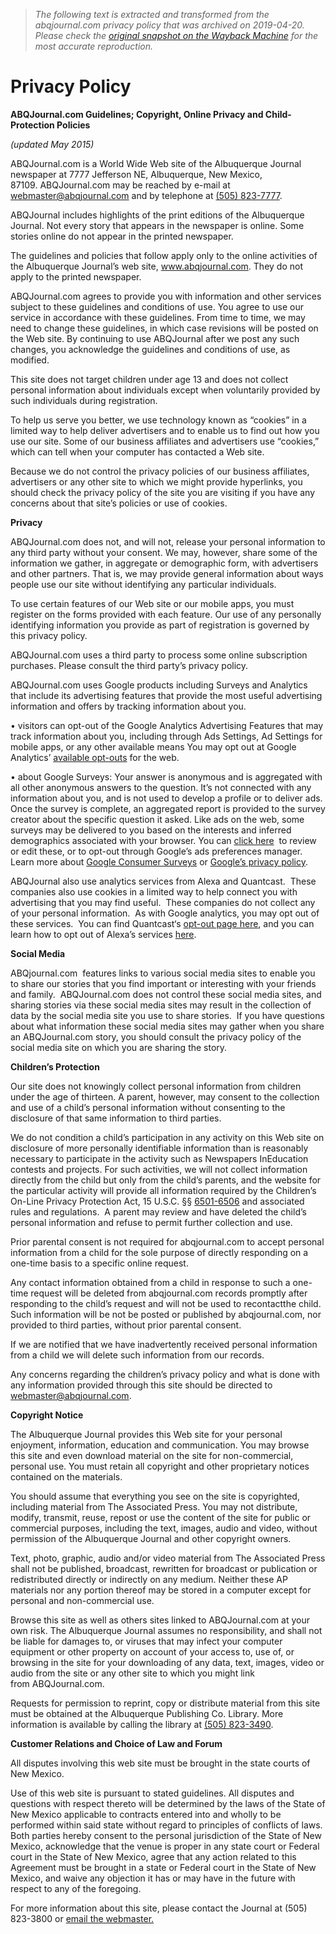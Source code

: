 > *The following text is extracted and transformed from the abqjournal.com privacy policy that was archived on 2019-04-20. Please check the [original snapshot on the Wayback Machine](https://web.archive.org/web/20190420074213id_/https%3A//www.abqjournal.com/privacy) for the most accurate reproduction.*

# Privacy Policy

**ABQJournal.com Guidelines; Copyright, Online Privacy and Child-Protection Policies**

_(updated May 2015)_

ABQJournal.com is a World Wide Web site of the Albuquerque Journal newspaper at 7777 Jefferson NE, Albuquerque, New Mexico, 87109. ABQJournal.com may be reached by e-mail at [webmaster@abqjournal.com](mailto:webmaster@abqjournal.com) and by telephone at [(505) 823-7777](tel:%28505%29%20823-7777).

ABQJournal includes highlights of the print editions of the Albuquerque Journal. Not every story that appears in the newspaper is online. Some stories online do not appear in the printed newspaper.

The guidelines and policies that follow apply only to the online activities of the Albuquerque Journal’s web site, www.abqjournal.com. They do not apply to the printed newspaper.

ABQJournal.com agrees to provide you with information and other services subject to these guidelines and conditions of use. You agree to use our service in accordance with these guidelines. From time to time, we may need to change these guidelines, in which case revisions will be posted on the Web site. By continuing to use ABQJournal after we post any such changes, you acknowledge the guidelines and conditions of use, as modified.

This site does not target children under age 13 and does not collect personal information about individuals except when voluntarily provided by such individuals during registration.

To help us serve you better, we use technology known as “cookies” in a limited way to help deliver advertisers and to enable us to find out how you use our site. Some of our business affiliates and advertisers use “cookies,” which can tell when your computer has contacted a Web site.  

Because we do not control the privacy policies of our business affiliates, advertisers or any other site to which we might provide hyperlinks, you should check the privacy policy of the site you are visiting if you have any concerns about that site’s policies or use of cookies.

**Privacy**

ABQJournal.com does not, and will not, release your personal information to any third party without your consent. We may, however, share some of the information we gather, in aggregate or demographic form, with advertisers and other partners. That is, we may provide general information about ways people use our site without identifying any particular individuals.

To use certain features of our Web site or our mobile apps, you must register on the forms provided with each feature. Our use of any personally identifying information you provide as part of registration is governed by this privacy policy.

ABQJournal.com uses a third party to process some online subscription purchases. Please consult the third party’s privacy policy.

ABQJournal.com uses Google products including Surveys and Analytics that include its advertising features that provide the most useful advertising information and offers by tracking information about you.

• visitors can opt-out of the Google Analytics Advertising Features that may track information about you, including through Ads Settings, Ad Settings for mobile apps, or any other available means You may opt out at Google Analytics’ [available opt-outs](https://tools.google.com/dlpage/gaoptout/) for the web.

• about Google Surveys: Your answer is anonymous and is aggregated with all other anonymous answers to the question. It’s not connected with any information about you, and is not used to develop a profile or to deliver ads. Once the survey is complete, an aggregated report is provided to the survey creator about the specific question it asked. Like ads on the web, some surveys may be delivered to you based on the interests and inferred demographics associated with your browser. You can [click here](http://google.com/ads/preferences)  to review or edit these, or to opt-out through Google’s ads preferences manager. Learn more about [Google Consumer Surveys](http://support.google.com/consumersurveys/bin/answer.py?hl=en&answer=2530825&topic=2476647) or [Google’s privacy policy](http://www.google.com/policies/privacy/).

ABQJournal also use analytics services from Alexa and Quantcast.  These companies also use cookies in a limited way to help connect you with advertising that you may find useful.  These companies do not collect any of your personal information.  As with Google analytics, you may opt out of these services.  You can find Quantcast‘s [opt-out page here](https://www.quantcast.com/company/opt-out), and you can learn how to opt out of Alexa’s services [here](http://www.alexa.com/settings/optout).

**Social Media**

ABQjournal.com  features links to various social media sites to enable you to share our stories that you find important or interesting with your friends and family.  ABQJournal.com does not control these social media sites, and sharing stories via these social media sites may result in the collection of data by the social media site you use to share stories.  If you have questions about what information these social media sites may gather when you share an ABQJournal.com story, you should consult the privacy policy of the social media site on which you are sharing the story.

**Children’s Protection**

Our site does not knowingly collect personal information from children under the age of thirteen. A parent, however, may consent to the collection and use of a child’s personal information without consenting to the disclosure of that same information to third parties.

We do not condition a child’s participation in any activity on this Web site on disclosure of more personally identifiable information than is reasonably necessary to participate in the activity such as Newspapers InEducation contests and projects. For such activities, we will not collect information directly from the child but only from the child’s parents, and the website for the particular activity will provide all information required by the Children’s On-Line Privacy Protection Act, 15 U.S.C. §§ [6501-6506](tel:6501-6506) and associated rules and regulations.  A parent may review and have deleted the child’s personal information and refuse to permit further collection and use.

Prior parental consent is not required for abqjournal.com to accept personal information from a child for the sole purpose of directly responding on a one-time basis to a specific online request.

Any contact information obtained from a child in response to such a one-time request will be deleted from abqjournal.com records promptly after responding to the child’s request and will not be used to recontactthe child. Such information will be not be posted or published by abqjournal.com, nor provided to third parties, without prior parental consent.

If we are notified that we have inadvertently received personal information from a child we will delete such information from our records.

Any concerns regarding the children’s privacy policy and what is done with any information provided through this site should be directed to [webmaster@abqjournal.com](mailto:webmaster@abqjournal.com).

**Copyright Notice**

The Albuquerque Journal provides this Web site for your personal enjoyment, information, education and communication. You may browse this site and even download material on the site for non-commercial, personal use. You must retain all copyright and other proprietary notices contained on the materials.

You should assume that everything you see on the site is copyrighted, including material from The Associated Press. You may not distribute, modify, transmit, reuse, repost or use the content of the site for public or commercial purposes, including the text, images, audio and video, without permission of the Albuquerque Journal and other copyright owners.

Text, photo, graphic, audio and/or video material from The Associated Press shall not be published, broadcast, rewritten for broadcast or publication or redistributed directly or indirectly on any medium. Neither these AP materials nor any portion thereof may be stored in a computer except for personal and non-commercial use.

Browse this site as well as others sites linked to ABQJournal.com at your own risk. The Albuquerque Journal assumes no responsibility, and shall not be liable for damages to, or viruses that may infect your computer equipment or other property on account of your access to, use of, or browsing in the site for your downloading of any data, text, images, video or audio from the site or any other site to which you might link from ABQJournal.com.

Requests for permission to reprint, copy or distribute material from this site must be obtained at the Albuquerque Publishing Co. Library. More information is available by calling the library at [(505) 823-3490](tel:%28505%29%20823-3490).

**Customer Relations and Choice of Law and Forum**

All disputes involving this web site must be brought in the state courts of New Mexico.

Use of this web site is pursuant to stated guidelines. All disputes and questions with respect thereto will be determined by the laws of the State of New Mexico applicable to contracts entered into and wholly to be performed within said state without regard to principles of conflicts of laws. Both parties hereby consent to the personal jurisdiction of the State of New Mexico, acknowledge that the venue is proper in any state court or Federal court in the State of New Mexico, agree that any action related to this Agreement must be brought in a state or Federal court in the State of New Mexico, and waive any objection it has or may have in the future with respect to any of the foregoing.

For more information about this site, please contact the Journal at (505) 823-3800 or [email the webmaster.](mailto:webmaster@abqjournal.com)
